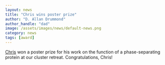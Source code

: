 ```yaml
---
layout: news
title: "Chris wins poster prize"
author: "D. Allan Drummond"
author_handle: "dad"
image: /assets/images/news/default-news.png
category: news
tags: [award]
---
```

[Chris] won a poster prize for his work on the function of a phase-separating protein at our cluster retreat. Congratulations, Chris!

[Chris]: /team/chris-katanski